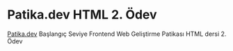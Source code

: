 # Patika.dev HTML 2. Ödev

[Patika.dev](https://app.patika.dev/paths) Başlangıç Seviye Frontend  Web Geliştirme Patikası HTML dersi 2. Ödev
